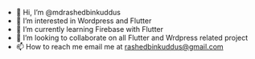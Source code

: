 - 👋 Hi, I’m @mdrashedbinkuddus
- 👀 I’m interested in Wordpress and Flutter 
- 🌱 I’m currently learning Firebase with Flutter
- 💞️ I’m looking to collaborate on all Flutter and Wrdpress related project
- 📫 How to reach me email me at rashedbinkuddus@gmail.com

<!---
mdrashedbinkuddus/mdrashedbinkuddus is a ✨ special ✨ repository because its `README.md` (this file) appears on your GitHub profile.
You can click the Preview link to take a look at your changes.
--->
